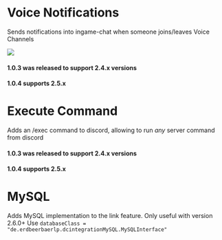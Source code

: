 Voice Notifications
==
Sends notifications into ingame-chat when someone joins/leaves Voice Channels

![](https://github.com/ErdbeerbaerLP/DiscordIntegration-Voice-Notifications/raw/master/VoiceNotifications/messages.png)

#### 1.0.3 was released to support 2.4.x versions
#### 1.0.4 supports 2.5.x

Execute Command
==
Adds an /exec command to discord, allowing to run *any* server command from discord

#### 1.0.3 was released to support 2.4.x versions
#### 1.0.4 supports 2.5.x

MySQL
==
Adds MySQL implementation to the link feature. Only useful with version 2.6.0+
Use `databaseClass = "de.erdbeerbaerlp.dcintegrationMySQL.MySQLInterface"`
